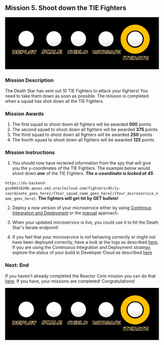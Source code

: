 ## Mission 5. Shoot down the TIE Fighters ##

![Mission5](MapIterateMission.PNG)

### Mission Description ###

The Death Star has sent out 10 TIE Fighters to attack your fighters! You need to take them down as soon as possible. The mission is completed when a squad has shot down all the TIE Fighters.

### Mission Awards ###

1. The first squad to shoot down all fighters will be awarded **500** points
2. The second squad to shoot down all fighters will be awarded **375** points
3. The third squad to shoot down all fighters will be awarded **250** points
4. The fourth squad to shoot down all fighters will be awarded **125** points

### Mission Instructions ###

1. You should now have recieved information from the spy that will give you the y-coordinates of the TIE Fighters. The example below would shoot down ***one*** of the TIE Fighters. ***The x-coordinate is locked at 45***.

```https://ds-backend-gse00010206.apaas.em2.oraclecloud.com/fighters/45/{y-coordinate_goes_here}/{Your_squad_name_goes_here}/{Your_microservice_name_goes_here}```. **The fighters will get hit by GET bullets!**

2. Deploy a new version of your microservice either by using [Continous Integration and Deployment](deployment/cicd.md) or the [manual](deployment/manually.md) approach. 

3. When your updated microservice is live, you could use it to hit the Death Star's iterate endpoint!

4. If you feel that your microservice is not behaving correctly or might not have been deployed correctly, have a look at the logs as described [here](../logs.md). If you are using the Continuous Integration and Deployment strategy, explore the status of your build in Developer Cloud as described [here](../devcs.md)

### Next: End ###

If you haven't already completed the Reactor Core mission you can do that [here](database.md). If you have, your missions are completed! Congratulations!

![Mission5](MapIterateMission.PNG)
